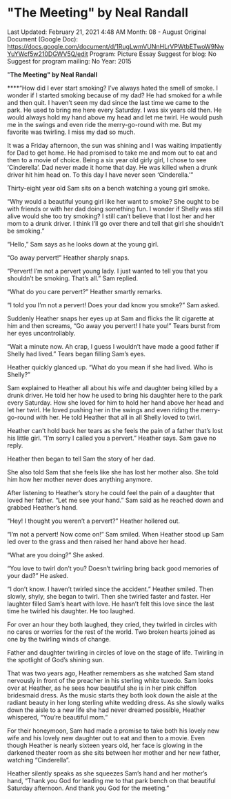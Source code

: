 # "The Meeting" by Neal Randall

Last Updated: February 21, 2021 4:48 AM
Month: 08 - August
Original Document (Google Doc): https://docs.google.com/document/d/1RugLwmVUNnHLrVPWtbETwoW9NwYuYWcf5w210DGWV5Q/edit
Program: Picture Essay
Suggest for blog: No
Suggest for program mailing: No
Year: 2015

"**The Meeting" by Neal Randall**

****“How did I ever start smoking? I’ve always hated the smell of smoke. I wonder if I started smoking because of my dad? He had smoked for a while and then quit. I haven’t seen my dad since the last time we came to the park. He used to bring me here every Saturday. I was six years old then. He would always hold my hand above my head and let me twirl. He would push me in the swings and even ride the merry-go-round with me. But my favorite was twirling. I miss my dad so much.

It was a Friday afternoon, the sun was shining and I was waiting impatiently for Dad to get home. He had promised to take me and mom out to eat and then to a movie of choice. Being a six year old girly girl, I chose to see ‘Cinderella’. Dad never made it home that day. He was killed when a drunk driver hit him head on. To this day I have never seen ‘Cinderella.’”

Thirty-eight year old Sam sits on a bench watching a young girl smoke.

“Why would a beautiful young girl like her want to smoke? She ought to be with friends or with her dad doing something fun. I wonder if Shelly was still alive would she too try smoking? I still can’t believe that I lost her and her mom to a drunk driver. I think I’ll go over there and tell that girl she shouldn’t be smoking.”

“Hello,” Sam says as he looks down at the young girl.

“Go away pervert!” Heather sharply snaps.

“Pervert! I’m not a pervert young lady. I just wanted to tell you that you shouldn’t be smoking. That’s all.” Sam replied.

“What do you care pervert?” Heather smartly remarks.

“I told you I’m not a pervert! Does your dad know you smoke?” Sam asked.

Suddenly Heather snaps her eyes up at Sam and flicks the lit cigarette at him and then screams, “Go away you pervert! I hate you!” Tears burst from her eyes uncontrollably.

“Wait a minute now. Ah crap, I guess I wouldn’t have made a good father if Shelly had lived.” Tears began filling Sam’s eyes.

Heather quickly glanced up. “What do you mean if she had lived. Who is Shelly?”

Sam explained to Heather all about his wife and daughter being killed by a drunk driver. He told her how he used to bring his daughter here to the park every Saturday. How she loved for him to hold her hand above her head and let her twirl. He loved pushing her in the swings and even riding the merry-go-round with her. He told Heather that all in all Shelly loved to twirl.

Heather can’t hold back her tears as she feels the pain of a father that’s lost his little girl. “I’m sorry I called you a pervert.” Heather says. Sam gave no reply.

Heather then began to tell Sam the story of her dad.

She also told Sam that she feels like she has lost her mother also. She told him how her mother never does anything anymore.

After listening to Heather’s story he could feel the pain of a daughter that loved her father. “Let me see your hand.” Sam said as he reached down and grabbed Heather’s hand.

“Hey! I thought you weren’t a pervert?” Heather hollered out.

“I’m not a pervert! Now come on!” Sam smiled. When Heather stood up Sam led over to the grass and then raised her hand above her head.

“What are you doing?” She asked.

“You love to twirl don’t you? Doesn’t twirling bring back good memories of your dad?” He asked.

“I don’t know. I haven’t twirled since the accident.” Heather smiled. Then slowly, shyly, she began to twirl. Then she twirled faster and faster. Her laughter filled Sam’s heart with love. He hasn’t felt this love since the last time he twirled his daughter. He too laughed.

For over an hour they both laughed, they cried, they twirled in circles with no cares or worries for the rest of the world. Two broken hearts joined as one by the twirling winds of change.

Father and daughter twirling in circles of love on the stage of life. Twirling in the spotlight of God’s shining sun.

That was two years ago, Heather remembers as she watched Sam stand nervously in front of the preacher in his sterling white tuxedo. Sam looks over at Heather, as he sees how beautiful she is in her pink chiffon bridesmaid dress. As the music starts they both look down the aisle at the radiant beauty in her long sterling white wedding dress. As she slowly walks down the aisle to a new life she had never dreamed possible, Heather whispered, “You’re beautiful mom.”

For their honeymoon, Sam had made a promise to take both his lovely new wife and his lovely new daughter out to eat and then to a movie. Even though Heather is nearly sixteen years old, her face is glowing in the darkened theater room as she sits between her mother and her new father, watching “Cinderella”.

Heather silently speaks as she squeezes Sam’s hand and her mother’s hand, “Thank you God for leading me to that park bench on that beautiful Saturday afternoon. And thank you God for the meeting.”